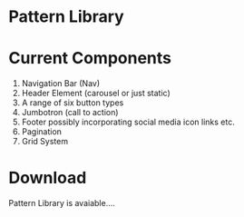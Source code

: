 # Pattern Library

# Current Components 

1. Navigation Bar (Nav)
2. Header Element (carousel or just static)
3. A range of six button types
4. Jumbotron (call to action)
5. Footer possibly incorporating social media icon links etc.
6. Pagination
7. Grid System


# Download
Pattern Library is avaiable.... 
